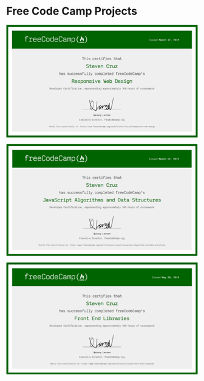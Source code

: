 # Free Code Camp Projects
![](Responsive%20Web%20Design%20Cert.JPG)


![](JS%20and%20DS%20Cert.JPG)

![](FrontEndLibCert.png)
